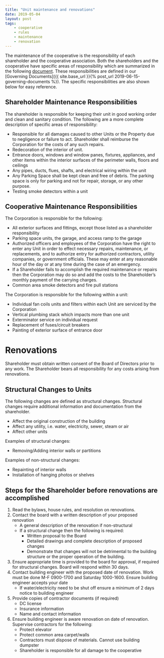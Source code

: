 ```yaml
---
title: "Unit maintenance and renovations"
date: 2019-05-04
layout: post
tags:
    - cooperative
    - rules
    - maintenance
    - renovation
---
```


The maintenance of the cooperative is the responsibility of each shareholder and the cooperative association.
Both the shareholders and the cooperative have specific areas of responsibility which are summarized in the following [document](https://docs.google.com/document/d/1x7dPPhYBqeaczw_kWCKT5nkT5-vrX_eISqClwgnK7O4/edit?usp=sharing).
These responsibilities are defined in our [Governing Documents]({{ site.base_url }}{% post_url 2019-06-15-governing-documents %}).
The specific responsibilities are also shown below for easy reference.

## Shareholder Maintenance Responsibilities

The shareholder is responsible for keeping their unit in good working order and clean and sanitary condition.
The following are a more complete description of specific areas of responsibility:

* Responsible for all damages caused to other Units or the Property due to negligence or failure to act.
Shareholder shall reimburse the Corporation for the costs of any such repairs.
* Redecoration of the interior of unit.
* Entrance doors, windows and window panes, fixtures, appliances, and other items within the interior surfaces of the perimeter walls, floors and ceilings
* Any pipes, ducts, flues, shafts, and electrical wiring within the unit
* Any Parking Space shall be kept clean and free of debris. The parking space is only for parking and not for repair, storage, or any other purpose.
* Testing smoke detectors within a unit

## Cooperative Maintenance Responsibilities

The Corporation is responsible for the following:

* All exterior surfaces and fittings, except those listed as a shareholder responsibility
* Parking space units, the garage, and access ramp to the garage
* Authorized officers and employees of the Corporation have the right to enter any Unit in order to effect necessary repairs, maintenance, or replacements, and to authorize entry for authorized contractors, utility companies, or government officials. These may enter at any reasonable hour of the day or at any time during the case of an emergency.
* If a Shareholder fails to accomplish the required maintenance or repairs then the Corporation may do so and add the costs to the Shareholder’s monthly payment of the carrying charges.
* Common area smoke detectors and fire pull stations

The Corporation is responsible for the following within a unit:

* Individual fan coils units and filters within each Unit are serviced by the Corporation
* Vertical plumbing stack which impacts more than one unit
* Exterminator service on individual request
* Replacement of fuses/circuit breakers
* Painting of exterior surface of entrance door

# Renovations

Shareholder must obtain written consent of the Board of Directors prior to any work.
The Shareholder bears all responsibility for any costs arising from renovations.

## Structural Changes to Units

The following changes are defined as structural changes. Structural changes require additional information and documentation from the shareholder.

* Affect the original construction of the building
* Affect any utility, i.e. water, electricity, sewer, steam or air
* Affect other units

Examples of structural changes:

* Removing/Adding interior walls or partitions

Examples of non-structural changes:

* Repainting of interior walls
* Installation of hanging photos or shelves

## Steps for the Shareholder before renovations are accomplished

1. Read the bylaws, house rules, and resolution on renovations.
1. Contact the board with a written description of your proposed renovation
    * A general description of the renovation if non-structural
    * If a structural change then the following is required:
        * Written proposal to the Board
        * Detailed drawings and complete description of proposed changes
        * Demonstrate that changes will not be detrimental to the building structure or the proper operation of the building.
1. Ensure appropriate time is provided to the board for approval, if required for structural changes. Board will respond within 30 days.
1. Contact building engineer with the proposed date of renovation. Work must be done M-F 0900-1700 and Saturday 1000-1600. Ensure building engineer accepts your date
    * If water/electricity need to be shut off ensure a minimum of 2 days notice to building engineer
1. Provide copies of contractor documents (if required)
    * DC license
    * Insurance information
    * Name and contact information
1. Ensure building engineer is aware renovation on date of renovation. Supervise contractors for the following:
    * Protect elevator
    * Protect common area carpet/walls
    * Contractors must dispose of materials. Cannot use building dumpster
    * Shareholder is responsible for all damage to the cooperative

